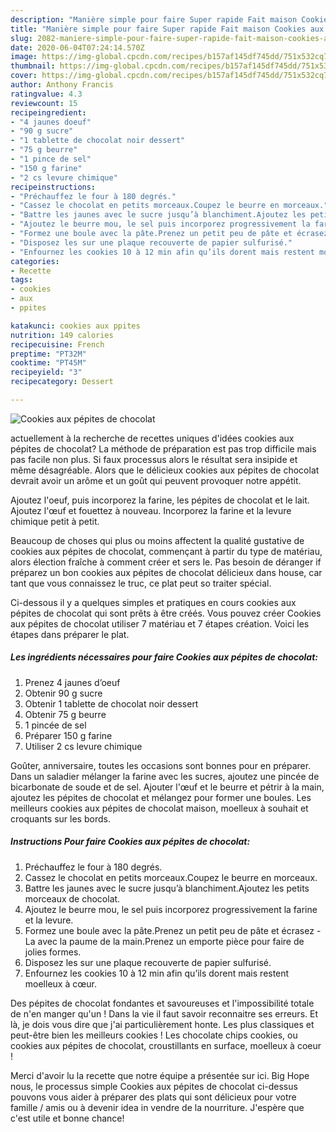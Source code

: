```yaml
---
description: "Manière simple pour faire Super rapide Fait maison Cookies aux pépites de chocolat"
title: "Manière simple pour faire Super rapide Fait maison Cookies aux pépites de chocolat"
slug: 2082-maniere-simple-pour-faire-super-rapide-fait-maison-cookies-aux-pepites-de-chocolat
date: 2020-06-04T07:24:14.570Z
image: https://img-global.cpcdn.com/recipes/b157af145df745dd/751x532cq70/cookies-aux-pepites-de-chocolat-photo-principale-de-la-recette.jpg
thumbnail: https://img-global.cpcdn.com/recipes/b157af145df745dd/751x532cq70/cookies-aux-pepites-de-chocolat-photo-principale-de-la-recette.jpg
cover: https://img-global.cpcdn.com/recipes/b157af145df745dd/751x532cq70/cookies-aux-pepites-de-chocolat-photo-principale-de-la-recette.jpg
author: Anthony Francis
ratingvalue: 4.3
reviewcount: 15
recipeingredient:
- "4 jaunes doeuf"
- "90 g sucre"
- "1 tablette de chocolat noir dessert"
- "75 g beurre"
- "1 pince de sel"
- "150 g farine"
- "2 cs levure chimique"
recipeinstructions:
- "Préchauffez le four à 180 degrés."
- "Cassez le chocolat en petits morceaux.Coupez le beurre en morceaux."
- "Battre les jaunes avec le sucre jusqu’à blanchiment.Ajoutez les petits morceaux de chocolat."
- "Ajoutez le beurre mou, le sel puis incorporez progressivement la farine et la levure."
- "Formez une boule avec la pâte.Prenez un petit peu de pâte et écrasez -La avec la paume de la main.Prenez un emporte pièce pour faire de jolies formes."
- "Disposez les sur une plaque recouverte de papier sulfurisé."
- "Enfournez les cookies 10 à 12 min afin qu’ils dorent mais restent moelleux à cœur."
categories:
- Recette
tags:
- cookies
- aux
- ppites

katakunci: cookies aux ppites 
nutrition: 149 calories
recipecuisine: French
preptime: "PT32M"
cooktime: "PT45M"
recipeyield: "3"
recipecategory: Dessert

---
```



![Cookies aux pépites de chocolat](https://img-global.cpcdn.com/recipes/b157af145df745dd/751x532cq70/cookies-aux-pepites-de-chocolat-photo-principale-de-la-recette.jpg)

actuellement à la recherche de recettes uniques d'idées cookies aux pépites de chocolat? La méthode de préparation est pas trop difficile mais pas facile non plus. Si faux processus alors le résultat sera insipide et même désagréable. Alors que le délicieux cookies aux pépites de chocolat devrait avoir un arôme et un goût qui peuvent provoquer notre appétit.

Ajoutez l&#39;oeuf, puis incorporez la farine, les pépites de chocolat et le lait. Ajoutez l&#39;œuf et fouettez à nouveau. Incorporez la farine et la levure chimique petit à petit.

Beaucoup de choses qui plus ou moins affectent la qualité gustative de cookies aux pépites de chocolat, commençant à partir du type de matériau, alors élection fraîche à comment créer et sers le. Pas besoin de déranger if préparez un bon cookies aux pépites de chocolat délicieux dans house, car tant que vous connaissez le truc, ce plat peut so traiter spécial.


Ci-dessous il y a quelques simples et pratiques en cours cookies aux pépites de chocolat qui sont prêts à être créés. Vous pouvez créer Cookies aux pépites de chocolat utiliser 7 matériau et 7 étapes création. Voici les étapes dans préparer le plat.

<!--inarticleads1-->

##### Les ingrédients nécessaires pour faire Cookies aux pépites de chocolat:

1. Prenez 4 jaunes d’oeuf
1. Obtenir 90 g sucre
1. Obtenir 1 tablette de chocolat noir dessert
1. Obtenir 75 g beurre
1.  1 pincée de sel
1. Préparer 150 g farine
1. Utiliser 2 cs levure chimique


Goûter, anniversaire, toutes les occasions sont bonnes pour en préparer. Dans un saladier mélanger la farine avec les sucres, ajoutez une pincée de bicarbonate de soude et de sel. Ajouter l&#39;œuf et le beurre et pétrir à la main, ajoutez les pépites de chocolat et mélangez pour former une boules. Les meilleurs cookies aux pépites de chocolat maison, moelleux à souhait et croquants sur les bords. 

<!--inarticleads2-->

##### Instructions Pour faire Cookies aux pépites de chocolat:

1. Préchauffez le four à 180 degrés.
1. Cassez le chocolat en petits morceaux.Coupez le beurre en morceaux.
1. Battre les jaunes avec le sucre jusqu’à blanchiment.Ajoutez les petits morceaux de chocolat.
1. Ajoutez le beurre mou, le sel puis incorporez progressivement la farine et la levure.
1. Formez une boule avec la pâte.Prenez un petit peu de pâte et écrasez -La avec la paume de la main.Prenez un emporte pièce pour faire de jolies formes.
1. Disposez les sur une plaque recouverte de papier sulfurisé.
1. Enfournez les cookies 10 à 12 min afin qu’ils dorent mais restent moelleux à cœur.


Des pépites de chocolat fondantes et savoureuses et l&#39;impossibilité totale de n&#39;en manger qu&#39;un ! Dans la vie il faut savoir reconnaitre ses erreurs. Et là, je dois vous dire que j&#39;ai particulièrement honte. Les plus classiques et peut-être bien les meilleurs cookies ! Les chocolate chips cookies, ou cookies aux pépites de chocolat, croustillants en surface, moelleux à coeur ! 


Merci d'avoir lu la recette que notre équipe a présentée sur ici. Big Hope nous, le processus simple Cookies aux pépites de chocolat ci-dessus pouvons vous aider à préparer des plats qui sont délicieux pour votre famille / amis ou à devenir idea in vendre de la nourriture. J'espère que c'est utile et bonne chance!
